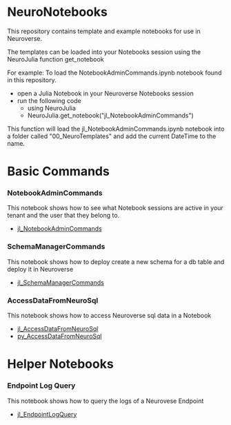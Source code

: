 # NeuroNotebooks

This repository contains template and example notebooks for use in Neuroverse.

The templates can be loaded into your Notebooks session using the NeuroJulia function get_notebook

For example:
To load the NotebookAdminCommands.ipynb notebook found in this repository.

  - open a Julia Notebook in your Neuroverse Notebooks session
  - run the following code
    - using NeuroJulia
    - NeuroJulia.get_notebook("jl_NotebookAdminCommands")

This function will load the jl_NotebookAdminCommands.ipynb notebook into a folder called "00_NeuroTemplates" and add the current DateTime to the name.

# Basic Commands
### NotebookAdminCommands
This notebook shows how to see what Notebook sessions are active in your tenant and the user that they belong to.
 - [jl_NotebookAdminCommands](https://github.com/SnowdenNeuroverse/NeuroNotebooks/blob/master/Notebooks/jl_NotebookAdminCommands.ipynb)

### SchemaManagerCommands
This notebook shows how to deploy create a new schema for a db table and deploy it in Neuroverse
 - [jl_SchemaManagerCommands](https://github.com/SnowdenNeuroverse/NeuroNotebooks/blob/master/Notebooks/jl_SchemaManagerCommands.ipynb)

### AccessDataFromNeuroSql
This notebook shows how to access Neuroverse sql data in a Notebook
 - [jl_AccessDataFromNeuroSql](https://github.com/SnowdenNeuroverse/NeuroNotebooks/blob/master/Notebooks/jl_AccessDataFromNeuroSql.ipynb)
 - [py_AccessDataFromNeuroSql](https://github.com/SnowdenNeuroverse/NeuroNotebooks/blob/master/Notebooks/py_AccessDataFromNeuroSql.ipynb)

# Helper Notebooks
### Endpoint Log Query
This notebook shows how to query the logs of a Neurovese Endpoint
 - [jl_EndpointLogQuery](https://github.com/SnowdenNeuroverse/NeuroNotebooks/blob/master/Notebooks/jl_EndpointLogQuery.ipynb)
